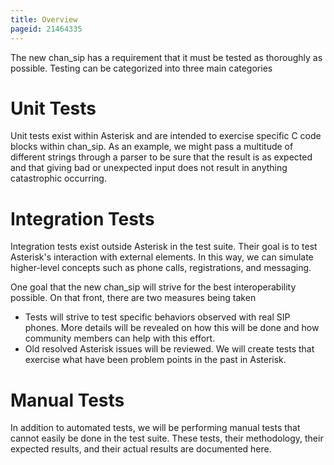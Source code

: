 ```yaml
---
title: Overview
pageid: 21464335
---
```


The new chan_sip has a requirement that it must be tested as thoroughly as possible. Testing can be categorized into three main categories


Unit Tests
==========


Unit tests exist within Asterisk and are intended to exercise specific C code blocks within chan_sip. As an example, we might pass a multitude of different strings through a parser to be sure that the result is as expected and that giving bad or unexpected input does not result in anything catastrophic occurring.


Integration Tests
=================


Integration tests exist outside Asterisk in the test suite. Their goal is to test Asterisk's interaction with external elements. In this way, we can simulate higher-level concepts such as phone calls, registrations, and messaging.


One goal that the new chan_sip will strive for the best interoperability possible. On that front, there are two measures being taken


* Tests will strive to test specific behaviors observed with real SIP phones. More details will be revealed on how this will be done and how community members can help with this effort.
* Old resolved Asterisk issues will be reviewed. We will create tests that exercise what have been problem points in the past in Asterisk.


Manual Tests
============


In addition to automated tests, we will be performing manual tests that cannot easily be done in the test suite. These tests, their methodology, their expected results, and their actual results are documented here.


